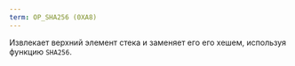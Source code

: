 ```yaml
---
term: OP_SHA256 (0XA8)
---
```


Извлекает верхний элемент стека и заменяет его его хешем, используя функцию `SHA256`.